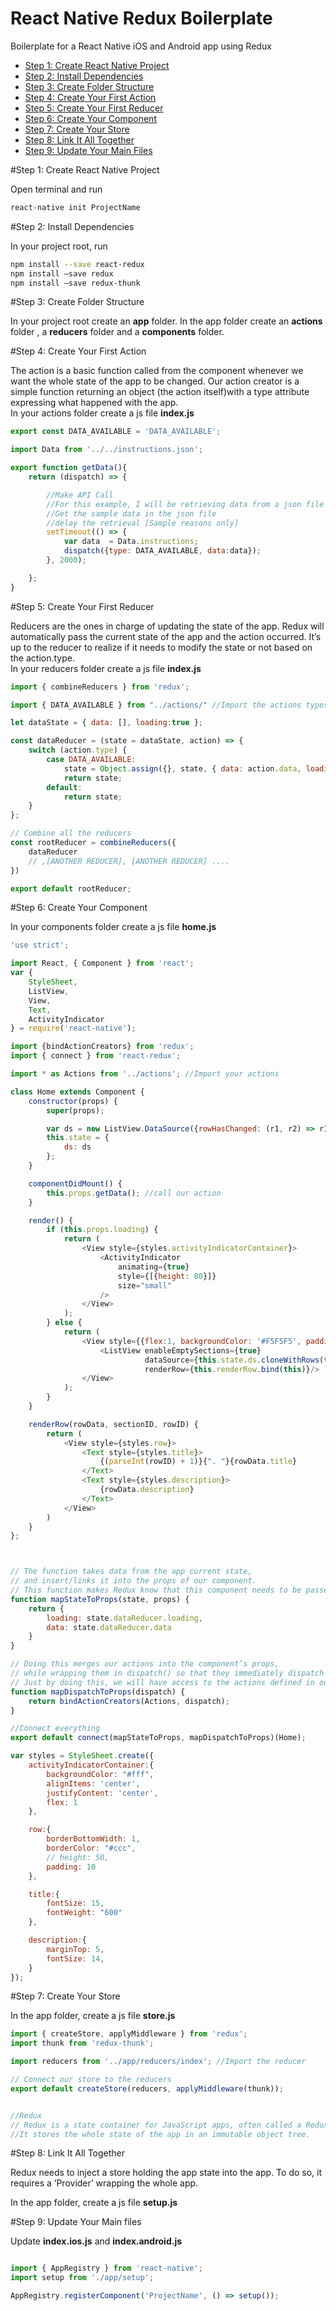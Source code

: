 # React Native Redux Boilerplate
Boilerplate for a React Native iOS and Android app using Redux

<ul>
  <li><a href="#step1">Step 1: Create React Native Project</a></li>
  <li><a href="#step2">Step 2: Install Dependencies</a></li>
  <li><a href="#step3">Step 3: Create Folder Structure</a></li>
  <li><a href="#step4">Step 4: Create Your First Action</a></li>
  <li><a href="#step5">Step 5: Create Your First Reducer</a></li>
  <li><a href="#step6">Step 6: Create Your Component</a></li>
  <li><a href="#step7">Step 7: Create Your Store</a></li>
  <li><a href="#step8">Step 8: Link It All Together</a></li>
  <li><a href="#step9">Step 9: Update Your Main Files</a></li>
</ul>

<a name="step1"></a>
#Step 1: Create React Native Project

Open terminal and run
```bash
react-native init ProjectName
```

<a name="step2"></a>
#Step 2: Install Dependencies

In your project root, run
```bash
npm install --save react-redux
npm install —save redux
npm install —save redux-thunk
```

<a name="step3"></a>
#Step 3: Create Folder Structure

In your project root create an <b>app</b> folder. In the app folder create an <b>actions</b> folder , a <b>reducers</b> folder and a <b>components</b> folder.


<a name="step4"></a>
#Step 4: Create Your First Action

The action is a basic function called from the component whenever we want the whole state of the app to be changed.
Our action creator is a simple function returning an object (the action itself)with a type attribute expressing what happened with the app.
<br>
In your actions folder create a js file <b>index.js</b>

```javascript
export const DATA_AVAILABLE = 'DATA_AVAILABLE';

import Data from '../../instructions.json';

export function getData(){
    return (dispatch) => {

        //Make API Call
        //For this example, I will be retrieving data from a json file
        //Get the sample data in the json file
        //delay the retrieval [Sample reasons only]
        setTimeout(() => {
            var data  = Data.instructions;
            dispatch({type: DATA_AVAILABLE, data:data});
        }, 2000);

    };
}

```

<a name="step5"></a>
#Step 5: Create Your First Reducer

Reducers are the ones in charge of updating the state of the app. Redux will automatically pass the current state of the app and the action occurred.
It’s up to the reducer to realize if it needs to modify the state or not based on the action.type.
<br>
In your reducers folder create a js file <b>index.js</b>

```javascript
import { combineReducers } from 'redux';

import { DATA_AVAILABLE } from "../actions/" //Import the actions types constant we defined in our actions

let dataState = { data: [], loading:true };

const dataReducer = (state = dataState, action) => {
    switch (action.type) {
        case DATA_AVAILABLE:
            state = Object.assign({}, state, { data: action.data, loading:false });
            return state;
        default:
            return state;
    }
};

// Combine all the reducers
const rootReducer = combineReducers({
    dataReducer
    // ,[ANOTHER REDUCER], [ANOTHER REDUCER] ....
})

export default rootReducer;
```

<a name="step6"></a>
#Step 6: Create Your Component

In your components folder create a js file <b>home.js</b>

```javascript
'use strict';

import React, { Component } from 'react';
var {
    StyleSheet,
    ListView,
    View,
    Text,
    ActivityIndicator
} = require('react-native');

import {bindActionCreators} from 'redux';
import { connect } from 'react-redux';

import * as Actions from '../actions'; //Import your actions

class Home extends Component {
    constructor(props) {
        super(props);

        var ds = new ListView.DataSource({rowHasChanged: (r1, r2) => r1 !== r2});
        this.state = {
            ds: ds
        };
    }

    componentDidMount() {
        this.props.getData(); //call our action
    }

    render() {
        if (this.props.loading) {
            return (
                <View style={styles.activityIndicatorContainer}>
                    <ActivityIndicator
                        animating={true}
                        style={[{height: 80}]}
                        size="small"
                    />
                </View>
            );
        } else {
            return (
                <View style={{flex:1, backgroundColor: '#F5F5F5', paddingTop:20}}>
                    <ListView enableEmptySections={true}
                              dataSource={this.state.ds.cloneWithRows(this.props.data)}
                              renderRow={this.renderRow.bind(this)}/>
                </View>
            );
        }
    }

    renderRow(rowData, sectionID, rowID) {
        return (
            <View style={styles.row}>
                <Text style={styles.title}>
                    {(parseInt(rowID) + 1)}{". "}{rowData.title}
                </Text>
                <Text style={styles.description}>
                    {rowData.description}
                </Text>
            </View>
        )
    }
};



// The function takes data from the app current state,
// and insert/links it into the props of our component.
// This function makes Redux know that this component needs to be passed a piece of the state
function mapStateToProps(state, props) {
    return {
        loading: state.dataReducer.loading,
        data: state.dataReducer.data
    }
}

// Doing this merges our actions into the component’s props,
// while wrapping them in dispatch() so that they immediately dispatch an Action.
// Just by doing this, we will have access to the actions defined in out actions file (action/home.js)
function mapDispatchToProps(dispatch) {
    return bindActionCreators(Actions, dispatch);
}

//Connect everything
export default connect(mapStateToProps, mapDispatchToProps)(Home);

var styles = StyleSheet.create({
    activityIndicatorContainer:{
        backgroundColor: "#fff",
        alignItems: 'center',
        justifyContent: 'center',
        flex: 1
    },

    row:{
        borderBottomWidth: 1,
        borderColor: "#ccc",
        // height: 50,
        padding: 10
    },

    title:{
        fontSize: 15,
        fontWeight: "600"
    },

    description:{
        marginTop: 5,
        fontSize: 14,
    }
});
```


<a name="step7"></a>
#Step 7: Create Your Store

In the app folder, create a js file <b>store.js</b>

```javascript
import { createStore, applyMiddleware } from 'redux';
import thunk from 'redux-thunk';

import reducers from '../app/reducers/index'; //Import the reducer

// Connect our store to the reducers
export default createStore(reducers, applyMiddleware(thunk));


//Redux
// Redux is a state container for JavaScript apps, often called a Redux store.
//It stores the whole state of the app in an immutable object tree.

```

<a name="step8"></a>
#Step 8: Link It All Together

Redux needs to inject a store holding the app state into the app.
To do so, it requires a ‘Provider’ wrapping the whole app.

In the app folder, create a js file <b>setup.js</b>


<a name="step9"></a>
#Step 9: Update Your Main files

Update <b>index.ios.js</b> and <b>index.android.js</b>

```javascript

import { AppRegistry } from 'react-native';
import setup from './app/setup';

AppRegistry.registerComponent('ProjectName', () => setup());

```